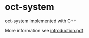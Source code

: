 # oct-system
oct-system implemented with C++

More information see [introduction.pdf](https://github.com/canqChen/oct-system/blob/main/Introduction.pdf)

